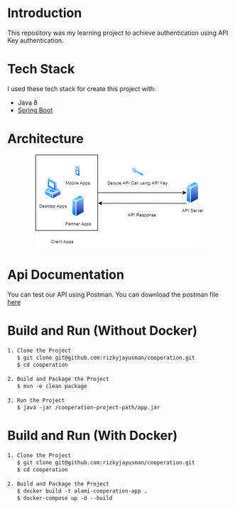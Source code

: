 # Introduction

This repository was my learning project to achieve authentication using API Key authentication.

# Tech Stack

I used these tech stack for create this project with:
* Java 8
* [Spring Boot](https://spring.io/projects/spring-boot)

# Architecture

<div align='center'>

![API Key Authentication](docs/apikey-auth.png)

</div>

# Api Documentation

You can test our API using Postman. You can download the postman file [here](https://github.com/rizkyjayusman/cooperation/blob/main/docs/cooperation.postman_collection.json)

# Build and Run (Without Docker)

```
1. Clone the Project
   $ git clone git@github.com:rizkyjayusman/cooperation.git
   $ cd cooperation

2. Build and Package the Project
   $ mvn -e clean package

3. Run the Project
   $ java -jar /cooperation-project-path/app.jar
```

# Build and Run (With Docker)

```
1. Clone the Project
   $ git clone git@github.com:rizkyjayusman/cooperation.git
   $ cd cooperation

2. Build and Package the Project
   $ docker build -t alami-cooperation-app .
   $ docker-compose up -d --build
```
